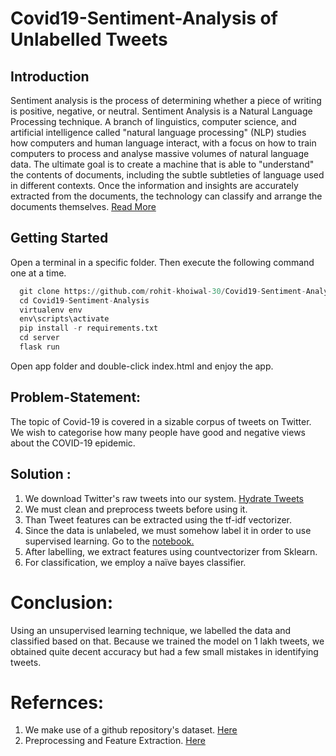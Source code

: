 # Covid19-Sentiment-Analysis of Unlabelled Tweets
## Introduction
Sentiment analysis is the process of determining whether a piece of writing is positive, negative, or neutral. Sentiment Analysis is a Natural Language Processing technique. A branch of linguistics, computer science, and artificial intelligence called "natural language processing" (NLP) studies how computers and human language interact, with a focus on how to train computers to process and analyse massive volumes of natural language data.
The ultimate goal is to create a machine that is able to "understand" the contents of documents, including the subtle subtleties of language used in different contexts.
Once the information and insights are accurately extracted from the documents, the technology can classify and arrange the documents themselves. [Read More](https://en.wikipedia.org/wiki/Natural_language_processing)


## Getting Started
Open a terminal in a specific folder.
Then execute the following command one at a time.
```python
  git clone https://github.com/rohit-khoiwal-30/Covid19-Sentiment-Analysis.git
  cd Covid19-Sentiment-Analysis
  virtualenv env
  env\scripts\activate
  pip install -r requirements.txt
  cd server
  flask run
```
Open app folder and double-click index.html and enjoy the app.

## Problem-Statement:
The topic of Covid-19 is covered in a sizable corpus of tweets on Twitter. We wish to categorise how many people have good and negative views about the COVID-19 epidemic. 


## Solution :
1. We download Twitter's raw tweets into our system. [Hydrate Tweets](https://towardsdatascience.com/learn-how-to-easily-hydrate-tweets-a0f393ed340e)
2. We must clean and preprocess tweets before using it.
3. Than Tweet features can be extracted using the tf-idf vectorizer.
4. Since the data is unlabeled, we must somehow label it in order to use supervised learning. Go to the [notebook.](https://github.com/rohit-khoiwal-30/Covid19-Sentiment-Analysis/blob/master/Sentiment_Analysis.ipynb)
5. After labelling, we extract features using countvectorizer from Sklearn.
6. For classification, we employ a naïve bayes classifier. 

# Conclusion:
Using an unsupervised learning technique, we labelled the data and classified based on that. Because we trained the model on 1 lakh tweets, we obtained quite decent accuracy but had a few small mistakes in identifying tweets. 

# Refernces:
1. We make use of a github repository's dataset. [Here](https://github.com/thepanacealab/covid19_twitter)
2. Preprocessing and Feature Extraction. [Here](https://towardsdatascience.com/twitter-sentiment-analysis-classification-using-nltk-python-fa912578614c)
